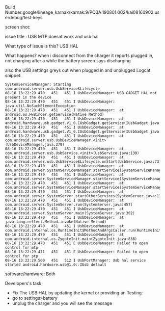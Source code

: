 Build Number:google/lineage_karnak/karnak:9/PQ3A.190801.002/kai08160902:userdebug/test-keys

screen shot:


issue title : USB MTP doesnt work and usb hal

What type of issue is this?
USB HAL


What happens?
when i disconnect from the charger it reports plugged in, not charging after a while the battery screen says discharging

also the USB settings greys out when plugged in and unplugged
Logcat snippet:
```
SystemServiceManager: Starting com.android.server.usb.UsbService$Lifecycle
08-16 13:22:29.470   451   451 I UsbDeviceManager: USB GADGET HAL not present in the device
08-16 13:22:29.470   451   451 I UsbDeviceManager: java.util.NoSuchElementException
08-16 13:22:29.470   451   451 I UsbDeviceManager: 	at android.os.HwBinder.getService(Native Method)
08-16 13:22:29.470   451   451 I UsbDeviceManager: 	at android.hardware.usb.gadget.V1_0.IUsbGadget.getService(IUsbGadget.java:40)
08-16 13:22:29.470   451   451 I UsbDeviceManager: 	at android.hardware.usb.gadget.V1_0.IUsbGadget.getService(IUsbGadget.java:44)
08-16 13:22:29.470   451   451 I UsbDeviceManager: 	at com.android.server.usb.UsbDeviceManager.<init>(UsbDeviceManager.java:270)
08-16 13:22:29.470   451   451 I UsbDeviceManager: 	at com.android.server.usb.UsbService.<init>(UsbService.java:139)
08-16 13:22:29.470   451   451 I UsbDeviceManager: 	at com.android.server.usb.UsbService$Lifecycle.onStart(UsbService.java:73)
08-16 13:22:29.470   451   451 I UsbDeviceManager: 	at com.android.server.SystemServiceManager.startService(SystemServiceManager.java:126)
08-16 13:22:29.470   451   451 I UsbDeviceManager: 	at com.android.server.SystemServiceManager.startService(SystemServiceManager.java:113)
08-16 13:22:29.470   451   451 I UsbDeviceManager: 	at com.android.server.SystemServiceManager.startService(SystemServiceManager.java:72)
08-16 13:22:29.470   451   451 I UsbDeviceManager: 	at com.android.server.SystemServer.startOtherServices(SystemServer.java:1338)
08-16 13:22:29.470   451   451 I UsbDeviceManager: 	at com.android.server.SystemServer.run(SystemServer.java:457)
08-16 13:22:29.470   451   451 I UsbDeviceManager: 	at com.android.server.SystemServer.main(SystemServer.java:302)
08-16 13:22:29.470   451   451 I UsbDeviceManager: 	at java.lang.reflect.Method.invoke(Native Method)
08-16 13:22:29.470   451   451 I UsbDeviceManager: 	at com.android.internal.os.RuntimeInit$MethodAndArgsCaller.run(RuntimeInit.java:493)
08-16 13:22:29.470   451   451 I UsbDeviceManager: 	at com.android.internal.os.ZygoteInit.main(ZygoteInit.java:838)
08-16 13:22:29.470   451   451 E UsbDeviceManager: Failed to open control for mtp
08-16 13:22:29.471   451   451 E UsbDeviceManager: Failed to open control for ptp
08-16 13:22:29.500   451   512 I UsbPortManager: Usb hal service started android.hardware.usb@1.0::IUsb default

```


software/hardware:
Both


Developers's task:
 * Fix The USB HAL by updating the kernel or providing an 
Testing:
* go to settings>battery
* unplug the charger and you will see the message







